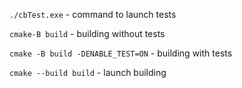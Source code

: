 ```./cbTest.exe``` - command to launch tests

```cmake-B build``` - building without tests

```cmake -B build -DENABLE_TEST=ON``` - building with tests

```cmake --build build``` - launch building
